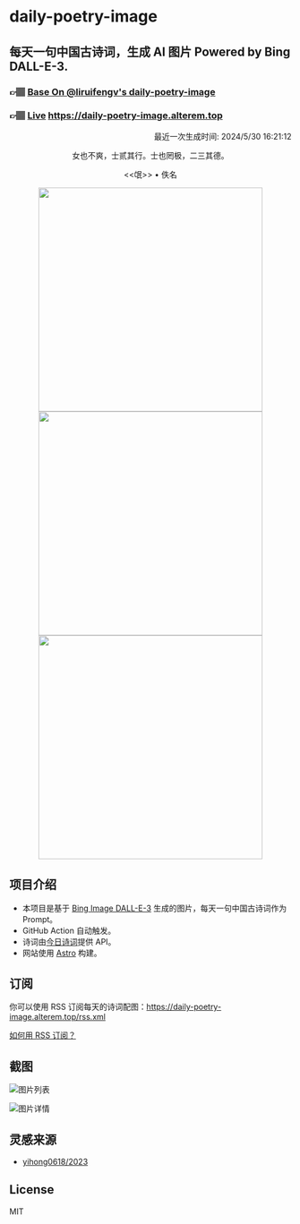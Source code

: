 
# daily-poetry-image

## 每天一句中国古诗词，生成 AI 图片 Powered by Bing DALL-E-3.

### 👉🏽 [Base On @liruifengv's daily-poetry-image](https://github.com/liruifengv/daily-poetry-image)

### 👉🏽 [Live](https://daily-poetry-image.alterem.top/) https://daily-poetry-image.alterem.top

<p align="right">
  最近一次生成时间: 2024/5/30 16:21:12
</p>
<p align="center">
女也不爽，士贰其行。士也罔极，二三其德。
</p>
<p align="center">
<<氓>> • 佚名
</p>
<p align="center">
<img src="https://tse2.mm.bing.net/th/id/OIG1.Fiu8EnfFPqojOOqS6EjW" height="400" width="400" />
<img src="https://tse3.mm.bing.net/th/id/OIG1.fcF1szz070DAeyXbXD0E" height="400" width="400" />
<img src="https://tse1.mm.bing.net/th/id/OIG1.wRnbJQjsCLSKaAroQkh5" height="400" width="400" />
</p>

## 项目介绍

-   本项目是基于 [Bing Image DALL-E-3](https://www.bing.com/images/create) 生成的图片，每天一句中国古诗词作为 Prompt。
-   GitHub Action 自动触发。
-   诗词由[今日诗词](https://www.jinrishici.com/)提供 API。
-   网站使用 [Astro](https://astro.build) 构建。

## 订阅

你可以使用 RSS 订阅每天的诗词配图：https://daily-poetry-image.alterem.top/rss.xml

[如何用 RSS 订阅？](https://zhuanlan.zhihu.com/p/55026716)

## 截图

![图片列表](./screenshots/Snipaste_2023-12-28_21-00-26.png)

![图片详情](./screenshots/Snipaste_2023-12-28_21-00-53.png)

## 灵感来源

-   [yihong0618/2023](https://github.com/yihong0618/2023)

## License

MIT
